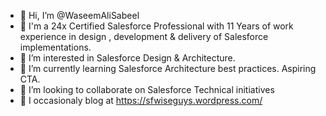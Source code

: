 - 👋 Hi, I’m @WaseemAliSabeel
- 💼 I'm a 24x Certified Salesforce Professional with 11 Years of work experience in design , development & delivery of Salesforce implementations.
- 👀 I’m interested in Salesforce Design & Architecture.
- 🌱 I’m currently learning Salesforce Architecture best practices. Aspiring CTA.
- 💞️ I’m looking to collaborate on Salesforce Technical initiatives
- 📔 I occasionaly blog at https://sfwiseguys.wordpress.com/

<!---
WaseemAliSabeel/WaseemAliSabeel is a ✨ special ✨ repository because its `README.md` (this file) appears on your GitHub profile.
You can click the Preview link to take a look at your changes.
--->
